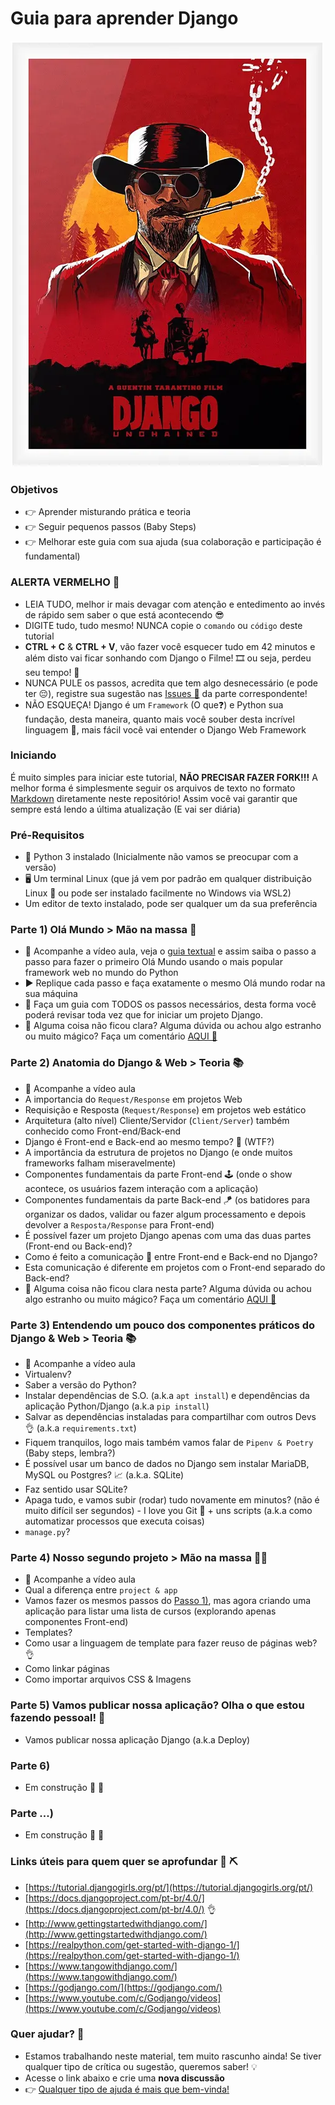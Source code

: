 # Guia para aprender Django

![Imagem do filme do Tarantino, Django Livre](./assets/django-o-filme.png)

### Objetivos

- 👉 Aprender misturando prática e teoria
- 👉 Seguir pequenos passos (Baby Steps)
- 👉 Melhorar este guia com sua ajuda (sua colaboração e participação é fundamental)

### ALERTA VERMELHO 🚨

- LEIA TUDO, melhor ir mais devagar com atenção e entedimento ao invés de rápido sem saber o que está acontecendo 😎
- DIGITE tudo, tudo mesmo! NUNCA copie o `comando` ou `código` deste tutorial
- **CTRL + C** & **CTRL + V**, vão fazer você esquecer tudo em 42 minutos e além disto vai ficar sonhando com Django o Filme! 🎞 ou seja, perdeu seu tempo! 🤡
- NUNCA PULE os passos, acredita que tem algo desnecessário (e pode ter 😔), registre sua sugestão nas [Issues 🐞](https://github.com/huogerac/guia-para-aprender-django/issues/) da parte correspondente!
- NÃO ESQUEÇA! Django é um `Framework` (O que❓) e Python sua fundação, desta maneira, quanto mais você souber desta incrível linguagem 🐍, mais fácil você vai entender o Django Web Framework

### Iniciando

É muito simples para iniciar este tutorial, **NÃO PRECISAR FAZER FORK!!!**
A melhor forma é simplesmente seguir os arquivos de texto no formato [Markdown](https://www.markdownguide.org/cheat-sheet/) diretamente neste repositório! Assim você vai garantir que sempre está lendo a última atualização (E vai ser diária)

### Pré-Requisitos

- 🐍 Python 3 instalado (Inicialmente não vamos se preocupar com a versão)
- 🖥️ Um terminal Linux (que já vem por padrão em qualquer distribuição Linux 🤘 ou pode ser instalado facilmente no Windows via WSL2)
- Um editor de texto instalado, pode ser qualquer um da sua preferência

### Parte 1) Olá Mundo > Mão na massa 👾

- 👀 Acompanhe a vídeo aula, veja o [guia textual](Parte01-ola-mundo.md) e assim saiba o passo a passo para fazer o primeiro Olá Mundo usando o mais popular framework web no mundo do Python
- ▶️ Replique cada passo e faça exatamente o mesmo Olá mundo rodar na sua máquina
- 📝 Faça um guia com TODOS os passos necessários, desta forma você poderá revisar toda vez que for iniciar um projeto Django.
- 🐞 Alguma coisa não ficou clara? Alguma dúvida ou achou algo estranho ou muito mágico? Faça um comentário [AQUI 💬](https://github.com/huogerac/guia-para-aprender-django/issues/1)

### Parte 2) Anatomia do Django & Web > Teoria 📚

- 👀 Acompanhe a vídeo aula
- A importancia do `Request/Response` em projetos Web
- Requisição e Resposta (`Request/Response`) em projetos web estático
- Arquitetura (alto nível) Cliente/Servidor (`Client/Server`) também conhecido como Front-end/Back-end
- Django é Front-end e Back-end ao mesmo tempo? 🤯 (WTF?)
- A importância da estrutura de projetos no Django (e onde muitos frameworks falham miseravelmente)
- Componentes fundamentais da parte Front-end 🕹️ (onde o show acontece, os usuários fazem interação com a aplicação)
- Componentes fundamentais da parte Back-end 🪁 (os batidores para organizar os dados, validar ou fazer algum processamento e depois devolver a `Resposta/Response` para Front-end)
- É possível fazer um projeto Django apenas com uma das duas partes (Front-end ou Back-end)?
- Como é feito a comunicação 🧵 entre Front-end e Back-end no Django?
- Esta comunicação é diferente em projetos com o Front-end separado do Back-end?
- 🐞 Alguma coisa não ficou clara nesta parte? Alguma dúvida ou achou algo estranho ou muito mágico? Faça um comentário [AQUI 💬](https://github.com/huogerac/guia-para-aprender-django/issues/2)

### Parte 3) Entendendo um pouco dos componentes práticos do Django & Web > Teoria 📚

- 👀 Acompanhe a vídeo aula
- Virtualenv?
- Saber a versão do Python?
- Instalar dependências de S.O. (a.k.a `apt install`) e dependências da aplicação Python/Django (a.k.a `pip install`)
- Salvar as dependências instaladas para compartilhar com outros Devs 👌 (a.k.a `requirements.txt`)
- Fiquem tranquilos, logo mais também vamos falar de `Pipenv & Poetry` (Baby steps, lembra?)
- É possível usar um banco de dados no Django sem instalar MariaDB, MySQL ou Postgres? 📈 (a.k.a. SQLite)
- Faz sentido usar SQLite?
- Apaga tudo, e vamos subir (rodar) tudo novamente em minutos? (não é muito difícil ser segundos) - I love you Git 💙 + uns scripts (a.k.a como automatizar processos que executa coisas)
- `manage.py`?

### Parte 4) Nosso segundo projeto > Mão na massa 👾👾

- 👀 Acompanhe a vídeo aula
- Qual a diferença entre `project & app`
- Vamos fazer os mesmos passos do [Passo 1)](README.md#parte-1-olá-mundo--mão-na-massa-), mas agora criando uma aplicação para listar uma lista de cursos (explorando apenas componentes Front-end)
- Templates?
- Como usar a linguagem de template para fazer reuso de páginas web? 👌
- Como linkar páginas
- Como importar arquivos CSS & Imagens

### Parte 5) Vamos publicar nossa aplicação? Olha o que estou fazendo pessoal! 🚀

- Vamos publicar nossa aplicação Django (a.k.a Deploy)

### Parte 6)

- Em construção 🧩 👷

### Parte ...)

- Em construção 🧩 👷

### Links úteis para quem quer se aprofundar 🤿 ⛏️

- [https://tutorial.djangogirls.org/pt/](https://tutorial.djangogirls.org/pt/)
- [https://docs.djangoproject.com/pt-br/4.0/](https://docs.djangoproject.com/pt-br/4.0/) 👌
- [http://www.gettingstartedwithdjango.com/](http://www.gettingstartedwithdjango.com/)
- [https://realpython.com/get-started-with-django-1/](https://realpython.com/get-started-with-django-1/)
- [https://www.tangowithdjango.com/](https://www.tangowithdjango.com/)
- [https://godjango.com/](https://godjango.com/)
- [https://www.youtube.com/c/Godjango/videos](https://www.youtube.com/c/Godjango/videos)

### Quer ajudar? 👷

- Estamos trabalhando neste material, tem muito rascunho ainda! Se tiver qualquer tipo de crítica ou sugestão, queremos saber! 💡
- Acesse o link abaixo e crie uma **nova discussão**
- 👉 [Qualquer tipo de ajuda é mais que bem-vinda!](https://github.com/huogerac/guia-para-aprender-django/discussions)
